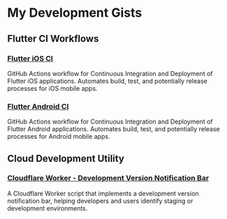 # My Development Gists



## Flutter CI Workflows

### [Flutter iOS CI](https://gist.github.com/mirzaaghazadeh/86f05bfc6bd11e94fd2fab5c98717536)
GitHub Actions workflow for Continuous Integration and Deployment of Flutter iOS applications. Automates build, test, and potentially release processes for iOS mobile apps.


### [Flutter Android CI](https://gist.github.com/mirzaaghazadeh/bab4c611a32f0abde7a75f6c046c7e01)
GitHub Actions workflow for Continuous Integration and Deployment of Flutter Android applications. Automates build, test, and potentially release processes for Android mobile apps.


## Cloud Development Utility

### [Cloudflare Worker - Development Version Notification Bar](https://gist.github.com/mirzaaghazadeh/2c5a6469b0d02a9514ed4cb03522c2c0)
A Cloudflare Worker script that implements a development version notification bar, helping developers and users identify staging or development environments.


